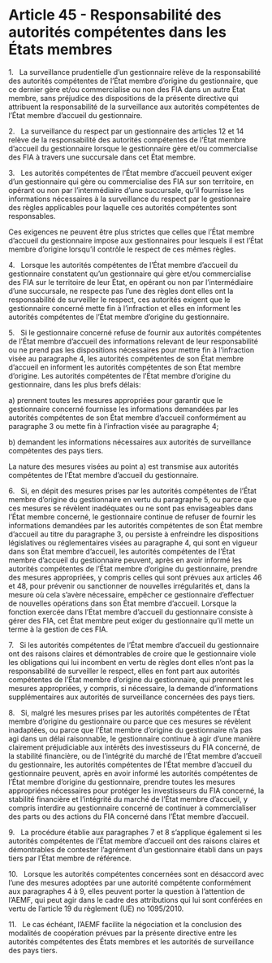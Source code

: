 # Article 45 - Responsabilité des autorités compétentes dans les États membres


1.   La surveillance prudentielle d’un gestionnaire relève de la responsabilité des autorités compétentes de l’État membre d’origine du gestionnaire, que ce dernier gère et/ou commercialise ou non des FIA dans un autre État membre, sans préjudice des dispositions de la présente directive qui attribuent la responsabilité de la surveillance aux autorités compétentes de l’État membre d’accueil du gestionnaire.

2.   La surveillance du respect par un gestionnaire des articles 12 et 14 relève de la responsabilité des autorités compétentes de l’État membre d’accueil du gestionnaire lorsque le gestionnaire gère et/ou commercialise des FIA à travers une succursale dans cet État membre.

3.   Les autorités compétentes de l’État membre d’accueil peuvent exiger d’un gestionnaire qui gère ou commercialise des FIA sur son territoire, en opérant ou non par l’intermédiaire d’une succursale, qu’il fournisse les informations nécessaires à la surveillance du respect par le gestionnaire des règles applicables pour laquelle ces autorités compétentes sont responsables.

Ces exigences ne peuvent être plus strictes que celles que l’État membre d’accueil du gestionnaire impose aux gestionnaires pour lesquels il est l’État membre d’origine lorsqu’il contrôle le respect de ces mêmes règles.

4.   Lorsque les autorités compétentes de l’État membre d’accueil du gestionnaire constatent qu’un gestionnaire qui gère et/ou commercialise des FIA sur le territoire de leur État, en opérant ou non par l’intermédiaire d’une succursale, ne respecte pas l’une des règles dont elles ont la responsabilité de surveiller le respect, ces autorités exigent que le gestionnaire concerné mette fin à l’infraction et elles en informent les autorités compétentes de l’État membre d’origine du gestionnaire.

5.   Si le gestionnaire concerné refuse de fournir aux autorités compétentes de l’État membre d’accueil des informations relevant de leur responsabilité ou ne prend pas les dispositions nécessaires pour mettre fin à l’infraction visée au paragraphe 4, les autorités compétentes de son État membre d’accueil en informent les autorités compétentes de son État membre d’origine. Les autorités compétentes de l’État membre d’origine du gestionnaire, dans les plus brefs délais:

a) prennent toutes les mesures appropriées pour garantir que le gestionnaire concerné fournisse les informations demandées par les autorités compétentes de son État membre d’accueil conformément au paragraphe 3 ou mette fin à l’infraction visée au paragraphe 4;

b) demandent les informations nécessaires aux autorités de surveillance compétentes des pays tiers.

La nature des mesures visées au point a) est transmise aux autorités compétentes de l’État membre d’accueil du gestionnaire.

6.   Si, en dépit des mesures prises par les autorités compétentes de l’État membre d’origine du gestionnaire en vertu du paragraphe 5, ou parce que ces mesures se révèlent inadéquates ou ne sont pas envisageables dans l’État membre concerné, le gestionnaire continue de refuser de fournir les informations demandées par les autorités compétentes de son État membre d’accueil au titre du paragraphe 3, ou persiste à enfreindre les dispositions législatives ou réglementaires visées au paragraphe 4, qui sont en vigueur dans son État membre d’accueil, les autorités compétentes de l’État membre d’accueil du gestionnaire peuvent, après en avoir informé les autorités compétentes de l’État membre d’origine du gestionnaire, prendre des mesures appropriées, y compris celles qui sont prévues aux articles 46 et 48, pour prévenir ou sanctionner de nouvelles irrégularités et, dans la mesure où cela s’avère nécessaire, empêcher ce gestionnaire d’effectuer de nouvelles opérations dans son État membre d’accueil. Lorsque la fonction exercée dans l’État membre d’accueil du gestionnaire consiste à gérer des FIA, cet État membre peut exiger du gestionnaire qu’il mette un terme à la gestion de ces FIA.

7.   Si les autorités compétentes de l’État membre d’accueil du gestionnaire ont des raisons claires et démontrables de croire que le gestionnaire viole les obligations qui lui incombent en vertu de règles dont elles n’ont pas la responsabilité de surveiller le respect, elles en font part aux autorités compétentes de l’État membre d’origine du gestionnaire, qui prennent les mesures appropriées, y compris, si nécessaire, la demande d’informations supplémentaires aux autorités de surveillance concernées des pays tiers.

8.   Si, malgré les mesures prises par les autorités compétentes de l’État membre d’origine du gestionnaire ou parce que ces mesures se révèlent inadaptées, ou parce que l’État membre d’origine du gestionnaire n’a pas agi dans un délai raisonnable, le gestionnaire continue à agir d’une manière clairement préjudiciable aux intérêts des investisseurs du FIA concerné, de la stabilité financière, ou de l’intégrité du marché de l’État membre d’accueil du gestionnaire, les autorités compétentes de l’État membre d’accueil du gestionnaire peuvent, après en avoir informé les autorités compétentes de l’État membre d’origine du gestionnaire, prendre toutes les mesures appropriées nécessaires pour protéger les investisseurs du FIA concerné, la stabilité financière et l’intégrité du marché de l’État membre d’accueil, y compris interdire au gestionnaire concerné de continuer à commercialiser des parts ou des actions du FIA concerné dans l’État membre d’accueil.

9.   La procédure établie aux paragraphes 7 et 8 s’applique également si les autorités compétentes de l’État membre d’accueil ont des raisons claires et démontrables de contester l’agrément d’un gestionnaire établi dans un pays tiers par l’État membre de référence.

10.   Lorsque les autorités compétentes concernées sont en désaccord avec l’une des mesures adoptées par une autorité compétente conformément aux paragraphes 4 à 9, elles peuvent porter la question à l’attention de l’AEMF, qui peut agir dans le cadre des attributions qui lui sont conférées en vertu de l’article 19 du règlement (UE) no 1095/2010.

11.   Le cas échéant, l’AEMF facilite la négociation et la conclusion des modalités de coopération prévues par la présente directive entre les autorités compétentes des États membres et les autorités de surveillance des pays tiers.

